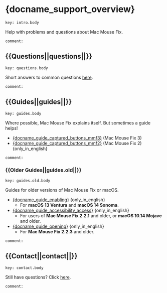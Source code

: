 # {docname_support_overview}

```
key: intro.body
```

Help with problems and questions about Mac Mouse Fix.

```
comment:
```

## {{Questions||questions||}}

```
key: questions.body
```
Short answers to common questions [here](<{language_root}Readme.md#questions>).
```
comment:
```

## {{Guides||guides||}}

```
key: guides.body
```

Where possible, Mac Mouse Fix explains itself.
But sometimes a guide helps!

- [{docname_guide_captured_buttons_mmf3}](<{language_root}Support/Guides/Captured Buttons (Mac Mouse Fix 3).md>) (Mac Mouse Fix 3)
- [{docname_guide_captured_buttons_mmf2}](<{repo_root}Support/Guides/Captured Buttons (Mac Mouse Fix 2).md>) (Mac Mouse Fix 2) {only_in_english}


```
comment:
```

### {{Older Guides||guides.old||}}

```
key: guides.old.body
```

Guides for older versions of Mac Mouse Fix or macOS.

- [{docname_guide_enabling}](<{repo_root}Support/Legacy Guides/Enabling Mac Mouse Fix.md>) {only_in_english}
    - For **macOS 13 Ventura** and **macOS 14 Sonoma**.
- [{docname_guide_accessibility_access}](<{repo_root}Support//Legacy Guides/Granting Accessibility Access.md>) {only_in_english}
    - For users of **Mac Mouse Fix 2.2.1** and older, or **macOS 10.14 Mojave** and older.
- [{docname_guide_opening}](<{repo_root}Support//Legacy Guides/Opening Mac Mouse Fix & Malware Messages.md>) {only_in_english}
    - For **Mac Mouse Fix 2.2.3** and older.

```
comment:
```

## {{Contact||contact||}}


```
key: contact.body
```
Still have questions? Click [here](https://redirect.macmousefix.com/?locale={locale_code}&target=mmf-feedback-help-content).
```
comment:
```

<!--
[Aug 2025] We thought about having a section here saying:
    "Only available in {{only_in_english_2}} – but feel free to write in your language!"

... But I decided to omit that, since this link isn't really about the 'content' which the user may not want to click on if they can't understand the language, but just about reaching out. Also, we plan to localize the form at some point, so it being "English only" is temporary.
-->

<!-- Could mention that if they open an Issue others might help them ... But except for very widespread issues that's unlikely. So maybe bad to set high expectations? -->

<!--
- [Send me an Email](https://redirect.macmousefix.com/?locale={locale_code}&target=mailto-noah)
-->


<!-- Ideas: 
    - [Jul 2025] Apple support docs just have thumbs up thumbs down at the bottom and if you click thumbs down you get a text box to enter feedback. That's kinda nice. 
    - GitHub docs has a 'Submit a pull request' link at the bottom that takes you directly to the template file for the support doc on GitHub... I think our audience is not technical enough for that? I looked at some random doc on GitHub and the commit history was all GitHub employees... This seems unlikely to work.
    - GitHub docs have a 'Ask the community' link at the bottom, but that's what we had with GitHub Discussions for years and it didn't work.

    - Maybe make it a form: "I Still Have Questions After Viewing Help Content!\n\nWhat questions do you still have?\n\n(Please fill in here)
        - This would actually be easier to make by prefilling an email instead updating Feedback Assistant. Maybe we could make it a prefilled email for now, and later update. Maybe funnel through redirect.macmousefix.com to make it (slightly) easier to update later?
-->
